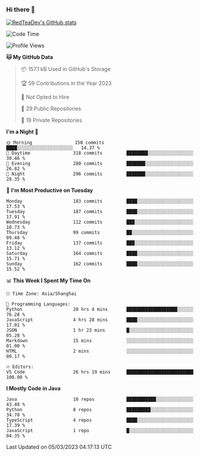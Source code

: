### Hi there 👋

<!--
**RedTeaDev/RedTeaDev** is a ✨ _special_ ✨ repository because its `README.md` (this file) appears on your GitHub profile.

Here are some ideas to get you started:

- 🔭 I’m currently working on ...
- 🌱 I’m currently learning ...
- 👯 I’m looking to collaborate on ...
- 🤔 I’m looking for help with ...
- 💬 Ask me about ...
- 📫 How to reach me: ...
- 😄 Pronouns: ...
- ⚡ Fun fact: ...
-->

<!--
[![wakatime](https://wakatime.com/badge/user/6b101ed0-04c0-4490-9283-eb61f2efff96.svg)](https://wakatime.com/@6b101ed0-04c0-4490-9283-eb61f2efff96)
!-->

[![RedTeaDev's GitHub stats](https://github-readme-stats.vercel.app/api?username=RedTeaDev)](https://github.com/anuraghazra/github-readme-stats)
<!--
[![willianrod's wakatime stats](https://github-readme-stats.vercel.app/api/wakatime?username=RedTeaDev)](https://github.com/anuraghazra/github-readme-stats)
!-->
<!--START_SECTION:waka-->
![Code Time](http://img.shields.io/badge/Code%20Time-1%2C237%20hrs%2025%20mins-blue)

![Profile Views](http://img.shields.io/badge/Profile%20Views-12-blue)

**🐱 My GitHub Data** 

> 📦 157.1 kB Used in GitHub's Storage 
 > 
> 🏆 59 Contributions in the Year 2023
 > 
> 🚫 Not Opted to Hire
 > 
> 📜 29 Public Repositories 
 > 
> 🔑 19 Private Repositories 
 > 
**I'm a Night 🦉** 

```text
🌞 Morning                150 commits         ████░░░░░░░░░░░░░░░░░░░░░   14.37 % 
🌆 Daytime                318 commits         ████████░░░░░░░░░░░░░░░░░   30.46 % 
🌃 Evening                280 commits         ███████░░░░░░░░░░░░░░░░░░   26.82 % 
🌙 Night                  296 commits         ███████░░░░░░░░░░░░░░░░░░   28.35 % 
```
📅 **I'm Most Productive on Tuesday** 

```text
Monday                   183 commits         ████░░░░░░░░░░░░░░░░░░░░░   17.53 % 
Tuesday                  187 commits         ████░░░░░░░░░░░░░░░░░░░░░   17.91 % 
Wednesday                112 commits         ███░░░░░░░░░░░░░░░░░░░░░░   10.73 % 
Thursday                 99 commits          ██░░░░░░░░░░░░░░░░░░░░░░░   09.48 % 
Friday                   137 commits         ███░░░░░░░░░░░░░░░░░░░░░░   13.12 % 
Saturday                 164 commits         ████░░░░░░░░░░░░░░░░░░░░░   15.71 % 
Sunday                   162 commits         ████░░░░░░░░░░░░░░░░░░░░░   15.52 % 
```


📊 **This Week I Spent My Time On** 

```text
🕑︎ Time Zone: Asia/Shanghai

💬 Programming Languages: 
Python                   20 hrs 4 mins       ███████████████████░░░░░░   76.28 % 
JavaScript               4 hrs 28 mins       ████░░░░░░░░░░░░░░░░░░░░░   17.01 % 
JSON                     1 hr 23 mins        █░░░░░░░░░░░░░░░░░░░░░░░░   05.28 % 
Markdown                 15 mins             ░░░░░░░░░░░░░░░░░░░░░░░░░   01.00 % 
HTML                     2 mins              ░░░░░░░░░░░░░░░░░░░░░░░░░   00.17 % 

🔥 Editors: 
VS Code                  26 hrs 19 mins      █████████████████████████   100.00 % 
```

**I Mostly Code in Java** 

```text
Java                     10 repos            ███████████░░░░░░░░░░░░░░   43.48 % 
Python                   8 repos             █████████░░░░░░░░░░░░░░░░   34.78 % 
TypeScript               4 repos             ████░░░░░░░░░░░░░░░░░░░░░   17.39 % 
JavaScript               1 repo              █░░░░░░░░░░░░░░░░░░░░░░░░   04.35 % 
```




 Last Updated on 05/03/2023 04:17:13 UTC
<!--END_SECTION:waka-->


